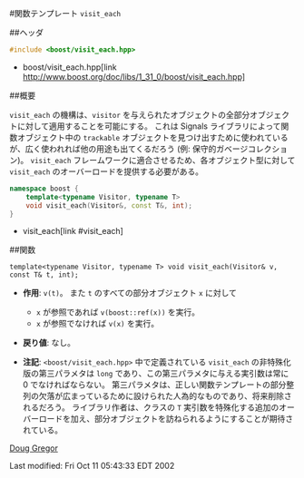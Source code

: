 #関数テンプレート `visit_each`

##ヘッダ

```cpp
#include <boost/visit_each.hpp>
```
* boost/visit_each.hpp[link http://www.boost.org/doc/libs/1_31_0/boost/visit_each.hpp]

##概要

`visit_each` の機構は、`visitor` を与えられたオブジェクトの全部分オブジェクトに対して適用することを可能にする。
これは Signals ライブラリによって関数オブジェクト中の `trackable` オブジェクトを見つけ出すために使われているが、広く使われれば他の用途も出てくるだろう (例: 保守的ガベージコレクション)。
`visit_each` フレームワークに適合させるため、各オブジェクト型に対して `visit_each` のオーバーロードを提供する必要がある。

```cpp
namespace boost {
	template<typename Visitor, typename T>
	void visit_each(Visitor&, const T&, int);
}
```
* visit_each[link #visit_each]

##関数

<a name="visit_each">`template<typename Visitor, typename T> void visit_each(Visitor& v, const T& t, int);`</a>

- **作用**: `v(t)`。
	また `t` のすべての部分オブジェクト `x` に対して
	- `x` が参照であれば `v(boost::ref(x))` を実行。
	- `x` が参照でなければ `v(x)` を実行。

- **戻り値**: なし。
- **注記**: `<boost/visit_each.hpp>` 中で定義されている `visit_each` の非特殊化版の第三パラメタは `long` であり、この第三パラメタに与える実引数は常に 0 でなければならない。
	第三パラメタは、正しい関数テンプレートの部分整列の欠落が広まっているために設けられた人為的なものであり、将来削除されるだろう。
	ライブラリ作者は、クラスの `T` 実引数を特殊化する追加のオーバーロードを加え、部分オブジェクトを訪ねられるようにすることが期待されている。

[Doug Gregor](http://www.cs.rpi.edu/~gregod)

Last modified: Fri Oct 11 05:43:33 EDT 2002


